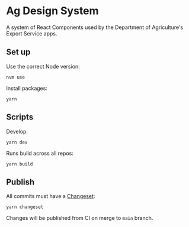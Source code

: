 # Ag Design System 

A system of React Components used by the Department of Agriculture's Export Service apps.

## Set up 

Use the correct Node version:

    nvm use

Install packages:

    yarn 

## Scripts

Develop:

    yarn dev

Runs build across all repos:

    yarn build

## Publish 

All commits must have a [Changeset](https://github.com/changesets/changesets):

    yarn changeset

Changes will be published from CI on merge to `main` branch. 
